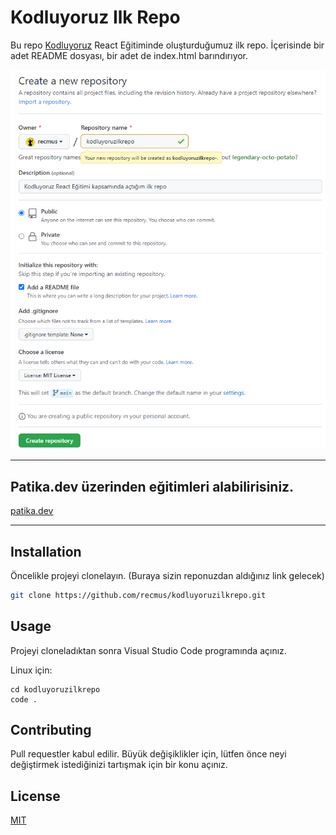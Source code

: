 # Kodluyoruz Ilk Repo

Bu repo [Kodluyoruz](https://www.kodluyoruz.org) React Eğitiminde oluşturduğumuz ilk repo. İçerisinde bir adet README dosyası, bir adet de index.html barındırıyor.

![github](/figures/github.png)

***
## Patika.dev üzerinden eğitimleri alabilirisiniz.

[patika.dev](http://www.patika.dev/)
***

## Installation

Öncelikle projeyi clonelayın. (Buraya sizin reponuzdan aldığınız link gelecek)

```bash
git clone https://github.com/recmus/kodluyoruzilkrepo.git
```

## Usage

Projeyi cloneladıktan sonra Visual Studio Code programında açınız.

Linux için:
```linux
cd kodluyoruzilkrepo
code .
```

## Contributing
Pull requestler kabul edilir. Büyük değişiklikler için, lütfen önce neyi değiştirmek istediğinizi tartışmak için bir konu açınız.


## License
[MIT](https://choosealicense.com/licenses/mit/)